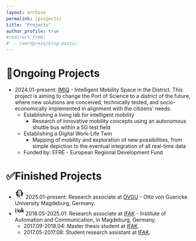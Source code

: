 ```yaml
---
layout: archive
permalink: /projects/
title: "Projects"
author_profile: true
#redirect_from:
#  - /wordpress/blog-posts/
---
```


🔄Ongoing Projects
======
- 2024.01-present: [IMIQ](https://www.niimo.ovgu.de/en/IMIQ.html) - Intelligent Mobility Space in the District.
  This project is aiming to change the Port of Science to a district of the future, where new solutions are conceived, technically tested, and socio-economically implemented in alignment with the citizens' needs.
  - Establishing a living lab for intelligent mobility
    - Research of innovative mobility concepts using an autonomous shuttle bus within a 5G test field
  - Establishing a Digital Work-Life Twin
    - Mapping of mobility and exploration of new possibilities, from simple depiction to the eventual integration of all real-time data
  - Funded by: EFRE - European Regional Development Fund
 

✅Finished Projects
======
- <img src="/images/OVGU-Logo.png" width="25"> 2025.01-present: Research associate at [OVGU](https://www.ovgu.de/) - Otto von Guericke University Magdeburg, Germany.
- <img src="/images/ifak-logo.png" width="25"> 2018.05-2025.01: Research associate at [IFAK](https://www.ifak.eu/) - Institute of Automation and Communication, in Magdeburg, Germany.
  - 2017.09-2018.04: Master thesis student at [IFAK](https://www.ifak.eu/).
  - 2017.05-2017.08: Student research assistant at [IFAK](https://www.ifak.eu/).



  
